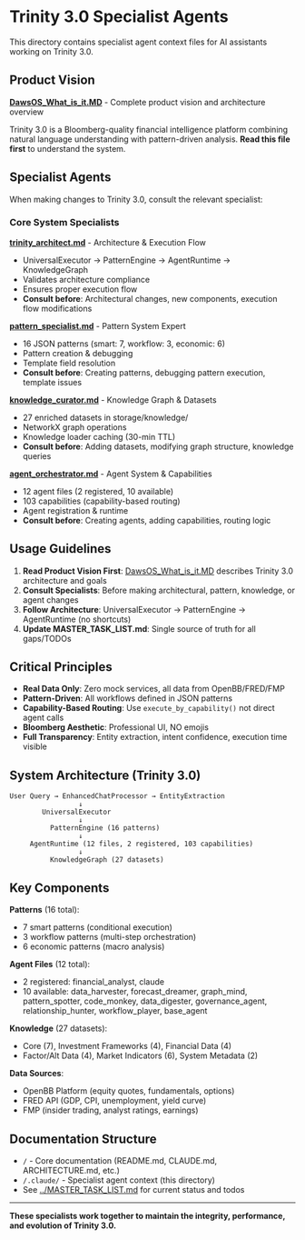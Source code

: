 # Trinity 3.0 Specialist Agents

This directory contains specialist agent context files for AI assistants working on Trinity 3.0.

## Product Vision

**[DawsOS_What_is_it.MD](DawsOS_What_is_it.MD)** - Complete product vision and architecture overview

Trinity 3.0 is a Bloomberg-quality financial intelligence platform combining natural language understanding with pattern-driven analysis. **Read this file first** to understand the system.

## Specialist Agents

When making changes to Trinity 3.0, consult the relevant specialist:

### Core System Specialists

**[trinity_architect.md](trinity_architect.md)** - Architecture & Execution Flow
- UniversalExecutor → PatternEngine → AgentRuntime → KnowledgeGraph
- Validates architecture compliance
- Ensures proper execution flow
- **Consult before**: Architectural changes, new components, execution flow modifications

**[pattern_specialist.md](pattern_specialist.md)** - Pattern System Expert
- 16 JSON patterns (smart: 7, workflow: 3, economic: 6)
- Pattern creation & debugging
- Template field resolution
- **Consult before**: Creating patterns, debugging pattern execution, template issues

**[knowledge_curator.md](knowledge_curator.md)** - Knowledge Graph & Datasets
- 27 enriched datasets in storage/knowledge/
- NetworkX graph operations
- Knowledge loader caching (30-min TTL)
- **Consult before**: Adding datasets, modifying graph structure, knowledge queries

**[agent_orchestrator.md](agent_orchestrator.md)** - Agent System & Capabilities
- 12 agent files (2 registered, 10 available)
- 103 capabilities (capability-based routing)
- Agent registration & runtime
- **Consult before**: Creating agents, adding capabilities, routing logic

## Usage Guidelines

1. **Read Product Vision First**: [DawsOS_What_is_it.MD](DawsOS_What_is_it.MD) describes Trinity 3.0 architecture and goals
2. **Consult Specialists**: Before making architectural, pattern, knowledge, or agent changes
3. **Follow Architecture**: UniversalExecutor → PatternEngine → AgentRuntime (no shortcuts)
4. **Update MASTER_TASK_LIST.md**: Single source of truth for all gaps/TODOs

## Critical Principles

- **Real Data Only**: Zero mock services, all data from OpenBB/FRED/FMP
- **Pattern-Driven**: All workflows defined in JSON patterns
- **Capability-Based Routing**: Use `execute_by_capability()` not direct agent calls
- **Bloomberg Aesthetic**: Professional UI, NO emojis
- **Full Transparency**: Entity extraction, intent confidence, execution time visible

## System Architecture (Trinity 3.0)

```
User Query → EnhancedChatProcessor → EntityExtraction
                 ↓
        UniversalExecutor
                 ↓
          PatternEngine (16 patterns)
                 ↓
     AgentRuntime (12 files, 2 registered, 103 capabilities)
                 ↓
          KnowledgeGraph (27 datasets)
```

## Key Components

**Patterns** (16 total):
- 7 smart patterns (conditional execution)
- 3 workflow patterns (multi-step orchestration)
- 6 economic patterns (macro analysis)

**Agent Files** (12 total):
- 2 registered: financial_analyst, claude
- 10 available: data_harvester, forecast_dreamer, graph_mind, pattern_spotter, code_monkey, data_digester, governance_agent, relationship_hunter, workflow_player, base_agent

**Knowledge** (27 datasets):
- Core (7), Investment Frameworks (4), Financial Data (4)
- Factor/Alt Data (4), Market Indicators (6), System Metadata (2)

**Data Sources**:
- OpenBB Platform (equity quotes, fundamentals, options)
- FRED API (GDP, CPI, unemployment, yield curve)
- FMP (insider trading, analyst ratings, earnings)

## Documentation Structure

- `/` - Core documentation (README.md, CLAUDE.md, ARCHITECTURE.md, etc.)
- `/.claude/` - Specialist agent context (this directory)
- See [../MASTER_TASK_LIST.md](../MASTER_TASK_LIST.md) for current status and todos

---

**These specialists work together to maintain the integrity, performance, and evolution of Trinity 3.0.**
